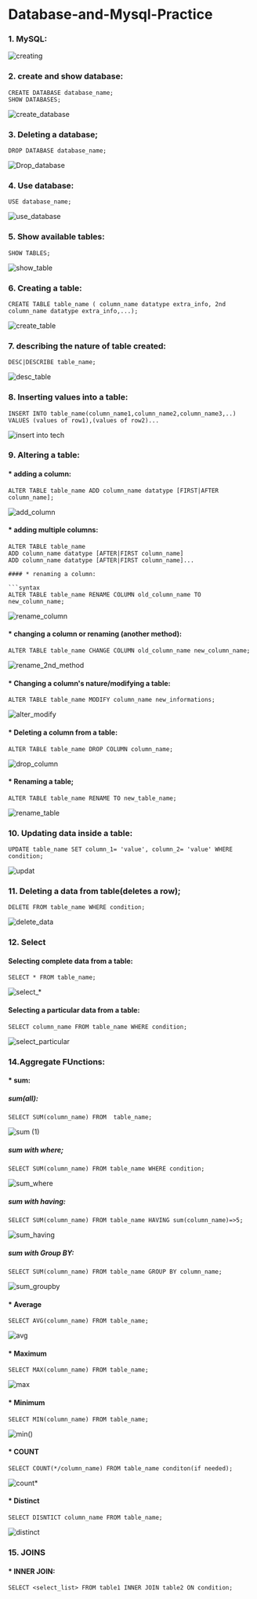 # Database-and-Mysql-Practice

### 1. MySQL:

![creating](https://user-images.githubusercontent.com/93571037/153547784-3e510350-85fb-4c4d-95e9-09194a4f6626.png)


### 2. create and show database:

```syntax
CREATE DATABASE database_name;
SHOW DATABASES;
```

![create_database](https://user-images.githubusercontent.com/93571037/153418644-b017819a-c423-4c32-8061-213c4115106a.png)

### 3. Deleting a database;

```syntax 
DROP DATABASE database_name;
```

![Drop_database](https://user-images.githubusercontent.com/93571037/153636426-5b21f1f2-1e61-423b-9a32-c54aa3432bb2.png)

### 4. Use database:

```syntax
USE database_name;
```

![use_database](https://user-images.githubusercontent.com/93571037/153546844-5a578393-e4e9-49db-9159-47638cebf728.png)

### 5. Show available tables:

```syntax
SHOW TABLES;
```

![show_table](https://user-images.githubusercontent.com/93571037/153547632-c9948cc6-962c-46e7-80c5-d1fc1b3d5c57.png)

### 6. Creating a table:

```syntax
CREATE TABLE table_name ( column_name datatype extra_info, 2nd column_name datatype extra_info,...);
```

![create_table](https://user-images.githubusercontent.com/93571037/153548997-addf3bb8-752c-42a2-9699-cd50f50fef47.png)

### 7. describing the nature of table created:

```syntax 
DESC|DESCRIBE table_name;
```

![desc_table](https://user-images.githubusercontent.com/93571037/153642030-93e9eb9f-d6a8-4ecf-b513-86b91a8f2c1d.png)

### 8. Inserting values into a table:

```syntax
INSERT INTO table_name(column_name1,column_name2,column_name3,..) VALUES (values of row1),(values of row2)...
```

![insert into tech](https://user-images.githubusercontent.com/93571037/153634869-86ae8816-25e1-4455-b7d3-3e594e021bc8.png)

### 9. Altering a table:

#### * adding a column:

```syntax
ALTER TABLE table_name ADD column_name datatype [FIRST|AFTER column_name];
```

![add_column](https://user-images.githubusercontent.com/93571037/153637595-839b4171-e451-4177-a5f3-ba076ea88b02.png)

#### * adding multiple columns:

```syntax
ALTER TABLE table_name 
ADD column_name datatype [AFTER|FIRST column_name]
ADD column_name datatype [AFTER|FIRST column_name]...

#### * renaming a column:

```syntax 
ALTER TABLE table_name RENAME COLUMN old_column_name TO new_column_name;
```

![rename_column](https://user-images.githubusercontent.com/93571037/153638091-f0e170c4-46db-4b84-89f5-92b904cb5512.png)

#### * changing a column or renaming (another method):

```syntax
ALTER TABLE table_name CHANGE COLUMN old_column_name new_column_name;
```

![rename_2nd_method](https://user-images.githubusercontent.com/93571037/153638457-5e9a417d-f180-4c33-ad87-1cefdf15c4f1.png)

#### * Changing a column's nature/modifying a table:

```syntax
ALTER TABLE table_name MODIFY column_name new_informations;
```

![alter_modify](https://user-images.githubusercontent.com/93571037/153639856-78055f06-b4bc-48c8-b583-d0a8e9dfecfd.png)

#### * Deleting a column from a table:

```syntax
ALTER TABLE table_name DROP COLUMN column_name;
```

![drop_column](https://user-images.githubusercontent.com/93571037/153640849-caacab23-e50b-4e4e-9b31-9face3337ef1.png)

#### * Renaming a table;

```syntax
ALTER TABLE table_name RENAME TO new_table_name;
```

![rename_table](https://user-images.githubusercontent.com/93571037/153641479-0eca5bc9-0237-4e50-a6e3-6490f2c0105f.png)

### 10. Updating data inside a table:

```syntax
UPDATE table_name SET column_1= 'value', column_2= 'value' WHERE condition;
```

![updat](https://user-images.githubusercontent.com/93571037/153643597-c9cbb7e8-d2a7-45f1-a014-b4691a18f476.png)

### 11. Deleting a data from table(deletes a row);

```syntax
DELETE FROM table_name WHERE condition;
```

![delete_data](https://user-images.githubusercontent.com/93571037/153644757-df24c6d8-9448-4908-ab96-60ddb94a5633.png)

### 12. Select
#### Selecting complete data from a table:

```syntax
SELECT * FROM table_name;
```

![select_*](https://user-images.githubusercontent.com/93571037/153699399-fb16e5a7-0500-4371-ac41-3e465767ff07.png)

#### Selecting a particular data from a table:

```syntax
SELECT column_name FROM table_name WHERE condition;
```

![select_particular](https://user-images.githubusercontent.com/93571037/153699469-2de13281-4c78-4b0b-8423-72869dba838c.png)


### 14.Aggregate FUnctions:

#### * sum:

##### sum(all):

```syntax
SELECT SUM(column_name) FROM  table_name;
```

![sum (1)](https://user-images.githubusercontent.com/93571037/153700568-3240856a-9212-4f3a-9855-9d77bb4e151d.png)

##### sum with where;

```syntax
SELECT SUM(column_name) FROM table_name WHERE condition;
```

![sum_where](https://user-images.githubusercontent.com/93571037/153703253-4fa94cea-1c5b-4466-8837-f6c91ed682a5.png)

##### sum with having:

```syntax
SELECT SUM(column_name) FROM table_name HAVING sum(column_name)=>5;
```

![sum_having](https://user-images.githubusercontent.com/93571037/153704172-04498016-084e-43ac-a047-ba97f357dbba.png)

##### sum with Group BY:

```syntax
SELECT SUM(column_name) FROM table_name GROUP BY column_name;
```

![sum_groupby](https://user-images.githubusercontent.com/93571037/153704270-c8fe121a-8c7c-4e2f-9563-2ee1de16fb53.png)


#### * Average

```syntax
SELECT AVG(column_name) FROM table_name;
```

![avg](https://user-images.githubusercontent.com/93571037/153720776-5a1cf979-06fc-4a69-9dff-9c50bf3751ea.png)

#### * Maximum

```syntax
SELECT MAX(column_name) FROM table_name;
```

![max](https://user-images.githubusercontent.com/93571037/153720824-0c591524-e38c-47a9-8e8a-701c6d7a093b.png)

#### * Minimum 

```syntax
SELECT MIN(column_name) FROM table_name;
```

![min()](https://user-images.githubusercontent.com/93571037/154108721-e7563570-94e8-4226-91b1-ae54e1df7335.png)

#### * COUNT 

```syntax 
SELECT COUNT(*/column_name) FROM table_name conditon(if needed);
```

![count*](https://user-images.githubusercontent.com/93571037/154109208-0a6e481c-d7f4-44f9-a7f2-7e31d081e95d.png)

#### * Distinct

```syntax
SELECT DISNTICT column_name FROM table_name;
```

![distinct](https://user-images.githubusercontent.com/93571037/154109374-856d146e-bcb0-4a1e-9117-79c005cfcbc3.png)


### 15. JOINS

#### * INNER JOIN:

```syntax 
SELECT <select_list> FROM table1 INNER JOIN table2 ON condition;
```
























